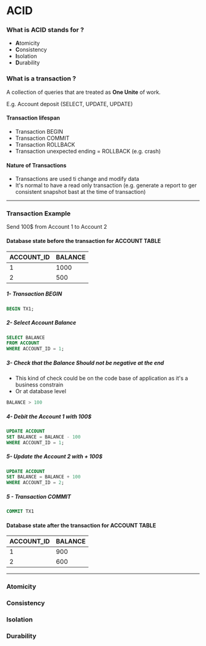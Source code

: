 # ACID

### What is ACID stands for ?

* **A**tomicity
* **C**onsistency
* **I**solation
* **D**urability

### What is a transaction ?

A collection of queries that are treated as  **One Unite** of work.

E.g. Account deposit (SELECT, UPDATE, UPDATE)

#### Transaction lifespan

* Transaction BEGIN
* Transaction COMMIT
* Transaction ROLLBACK
* Transaction unexpected ending = ROLLBACK (e.g. crash)

#### Nature of Transactions

* Transactions are used ti change and modify data
* It's normal to have a read only transaction (e.g. generate a report to ger consistent snapshot bast at the time of transaction)
---
### Transaction Example

Send 100$ from Account 1 to Account 2

#### Database state before the transaction for ACCOUNT TABLE

| ACCOUNT_ID | BALANCE |
|------------|---------|
| 1          | 1000    |
| 2          | 500     |

##### 1- Transaction BEGIN

```SQL
BEGIN TX1;
```

##### 2- Select Account Balance

```SQL
SELECT BALANCE
FROM ACCOUNT
WHERE ACCOUNT_ID = 1;
```

##### 3- Check that the Balance Should not be negative at the end

* This kind of check could be on the code base of application as it's a business constrain
* Or at database level

```SQL
BALANCE > 100
```

##### 4- Debit the Account 1 with 100$

```SQL
UPDATE ACCOUNT
SET BALANCE = BALANCE - 100
WHERE ACCOUNT_ID = 1;
```

##### 5- Update the Account 2 with + 100$

```SQL
UPDATE ACCOUNT
SET BALANCE = BALANCE + 100
WHERE ACCOUNT_ID = 2;
```

##### 5 - Transaction COMMIT
```SQL
COMMIT TX1
```
#### Database state after the transaction for ACCOUNT TABLE

| ACCOUNT_ID | BALANCE |
|------------|---------|
| 1          | 900     |
| 2          | 600     |
---
### Atomicity

### Consistency

### Isolation

### Durability
